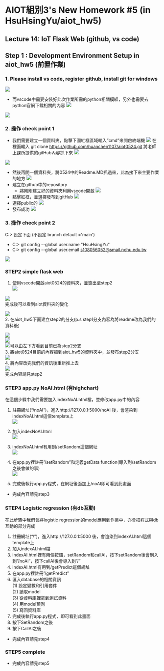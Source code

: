 # AIOT組別3's New Homework #5 (in HsuHsingYu/aiot_hw5)

## Lecture 14: IoT Flask Web (github, vs code)

## Step 1 : Development Environment Setup in aiot_hw5 (前置作業)
### 1. Please install vs code, register github, install git for windows
![](picture/pic1.png) 
* 而vscode中需要安裝好此次作業所需的python相關模組，另外也需要去python官網下載相關的內容
![](picture/python.png)

![](picture/官網python.png)
### 2. 操作 check point 1
*  我們需要建立一個資料夾，點擊下圖紅框區域輸入”cmd”來開啟終端機
![](picture/pic2.png)
在裡面輸入 git clone https://github.com/huanchen1107/aiot0524.git
將老師上課所提供的gitHub內容抓下來
![](picture/pic3.png)

![](picture/pic4.png)
* 然後再開一個資料夾，將0524中的Readme.MD抓過來，此為接下來主要作業的地方
![](picture/pic5.png)
* 建立在github中的repository
  * 將剛剛建立好的資料夾利用vscode開啟
![](picture/pic6.png)
* 點擊紅框，並選擇發布到gitHub
![](picture/pic7.png)
* 選擇public的
![](picture/pic8.png)
* 發布成功
![](picture/pic9.png)

### 3. 操作 check point 2
C:> 設定下面 (不設定 branch default ='main')
   * C:> git config --global user.name "HsuHsingYu"
   * C:> git config --global user.email s108056052@smail.nchu.edu.tw

![](picture/check_point_2.png)  

### STEP2 simple flask web
1. 使用vscode開啟aiot0524的資料夾，並簽出至step2  
![](picture/pic10.png)

![](picture/pic11.png)  
完成後可以看到aiot資料夾的變化  

![](picture/pic12.png)  
2. 在aiot_hw5下面建立step2的分支(p.s step1分支內容為將readme改為我們的資料後)  

![](picture/pic13.png)  
![](picture/pic14.png)  
![](picture/pic15.png)可以由左下方看到目前已為step2分支  
3. 將aiot0524目前的內容抓到aiot_hw5的資料夾中，並發布step2分支  
![](picture/pic16.png)  
4. 將內容改完我們的資訊後重新推上去  
![](picture/pic17.png)  
完成內容請見step2
### STEP3 app.py NoAI.html (有highchart)
在這個步驟中我們需要加入indexNoAI.html檔，並修改app.py中的內容  
1. 註冊網址(“/noAI”)，進入http://127.0.0.1:5000/noAI 後，會渲染到indexNoAI.html這個template上  
![](picture/pic18.png)  
2. 加入indexNoAI.html  
![](picture/pic19.png)  

3. indexNoAI.html有用到/setRandom這個網址  
![](picture/pic20.png)

4. 在app.py裡註冊”/setRandom”和定義getData function(導入到/setRandom之後會做的事)  
![](picture/pic21.png)  

5. 完成後執行app.py程式，在網址後面加上/noAI即可看到此畫面  

* 完成內容請見step3
### STEP4 Logistic regression (有db互動)
在此步驟中我們會將logistic regression的model應用到作業中，亦會把程式與db互動的部分完成  
1. 註冊網址(“/”)，進入http://127.0.0.1:5000 後，會渲染到indexAI.html這個template上  
2. 加入indexAI.html檔
3. indexAI.html裡有兩個按鈕，setRandom和callAI，按下setRandom後會到入到”/noAI”，按下callAI後會導入到”/”  
4. indexAI.html有用到/getPredict這個網址  
5. 在app.py裡註冊”/getPredict”  
6. 匯入database的相關資訊  
  (1) 設定變數和引用套件  
  (2) 讀取model  
  (3) 從資料庫裡拿到測試資料  
  (4) 用model預測  
  (5) 寫回資料庫  
7. 完成後執行app.py程式，即可看到此畫面  
8. 按下SetRandom之後  
9. 按下CallAI之後  
* 完成內容請見step4
### STEP5 complete
* 完成內容請見step5



